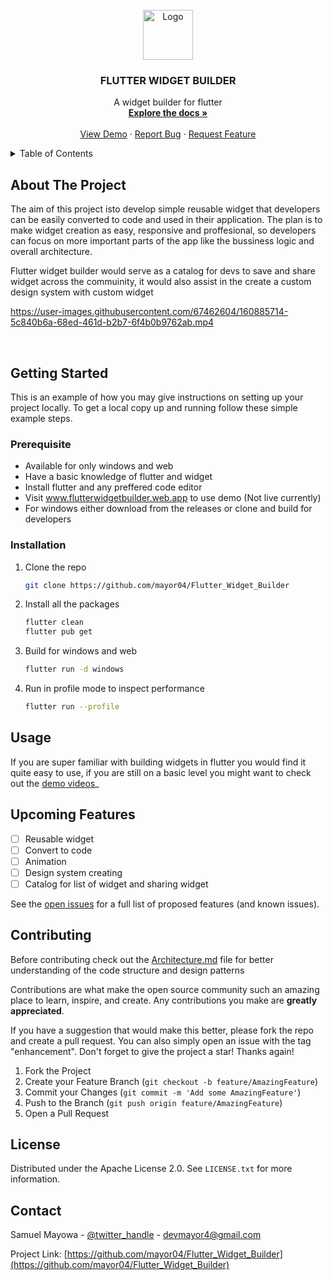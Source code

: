 <div id="top"></div>

<!-- [![Contributors][contributors-shield]][contributors-url]
[![Forks][forks-shield]][forks-url]
[![Stargazers][stars-shield]][stars-url]
[![Issues][issues-shield]][issues-url]
[![MIT License][license-shield]][license-url]
[![LinkedIn][linkedin-shield]][linkedin-url] -->



<!-- PROJECT LOGO -->
<br />
<div align="center">
  <a href="https://github.com/mayor04/Flutter_Widget_Builder">
    <img src="https://github.com/mayor04/Flutter_Widget_Builder/raw/master/assets/logo/demo_logo.png" alt="Logo" width="80" height="80">
  </a>

<h3 align="center">FLUTTER WIDGET BUILDER</h3>

  <p align="center">
    A widget builder for flutter
    <br />
    <a href="https://github.com/mayor04/Flutter_Widget_Builder/blob/master/README.md"><strong>Explore the docs »</strong></a>
    <br />
    <br />
    <a href="https://github.com/mayor04/Flutter_Widget_Builder/blob/master/demo/demo_v1.mp4">View Demo</a>
    ·
    <a href="https://github.com/mayor04/Flutter_Widget_Builder/issues/new">Report Bug</a>
    ·
    <a href="https://github.com/mayor04/Flutter_Widget_Builder/issues/new">Request Feature</a>
  </p>
</div>



<!-- TABLE OF CONTENTS -->
<details>
  <summary>Table of Contents</summary>
  <ol>
    <li>
      <a href="#about-the-project">About The Project</a>
      <ul>
        <li><a href="#built-with">Built With</a></li>
      </ul>
    </li>
    <li>
      <a href="#getting-started">Getting Started</a>
      <ul>
        <li><a href="#prerequisites">Prerequisites</a></li>
        <li><a href="#installation">Installation</a></li>
      </ul>
    </li>
    <li><a href="#usage">Usage</a></li>
    <li><a href="#upcoming-features">Upcoming Features</a></li>
    <li><a href="#contributing">Contributing</a></li>
    <li><a href="#license">License</a></li>
    <li><a href="#contact">Contact</a></li>
  </ol>
</details>



<!-- ABOUT THE PROJECT -->
## About The Project
The aim of this project isto develop simple reusable widget that developers can be easily converted to code and used in their application. The plan is to make widget creation as easy, responsive and proffesional, so developers can focus on more important parts of the app like the bussiness logic and overall architecture.

Flutter widget builder would serve as a catalog for devs to save and share widget across the commuinity, it would also assist in the create a custom design system with custom widget



https://user-images.githubusercontent.com/67462604/160885714-5c840b6a-68ed-461d-b2b7-6f4b0b9762ab.mp4


<br/>
<!-- <img src="https://github.com/mayor04/Flutter_Widget_Builder/raw/master/md_assets/shot1.png" alt="FWB screenshot"> -->


<!-- GETTING STARTED -->
## Getting Started

This is an example of how you may give instructions on setting up your project locally.
To get a local copy up and running follow these simple example steps.

### Prerequisite

- Available for only windows and web
- Have a basic knowledge of flutter and widget
- Install flutter and any preffered code editor
- Visit www.flutterwidgetbuilder.web.app to use demo (Not live currently)
- For windows either download from the releases or clone and build for developers

### Installation

1. Clone the repo
   ```sh
   git clone https://github.com/mayor04/Flutter_Widget_Builder
   ```
3. Install all the packages
   ```sh
   flutter clean
   flutter pub get 
   ```
4. Build for windows and web
   ```sh
   flutter run -d windows
   ``` 
5. Run in profile mode to inspect performance
   ```sh
   flutter run --profile
   ```
   

<!-- USAGE EXAMPLES -->
## Usage

If you are super familiar with building widgets in flutter you would find it quite easy to use, if you are still on a basic level you might want to check out the [demo videos](https://example.com)_



<!-- Features -->
## Upcoming Features

- [ ] Reusable widget
- [ ] Convert to code
- [ ] Animation
- [ ] Design system creating
- [ ] Catalog for list of widget and sharing widget

See the [open issues](https://github.com/mayor04/Flutter_Widget_Builder/issues) for a full list of proposed features (and known issues).



<!-- CONTRIBUTING -->
## Contributing

Before contributing check out the [Architecture.md](https://github.com/mayor04/Flutter_Widget_Builder/blob/master/Architecture.md) file for better understanding of the code structure and design patterns

Contributions are what make the open source community such an amazing place to learn, inspire, and create. Any contributions you make are **greatly appreciated**.

If you have a suggestion that would make this better, please fork the repo and create a pull request. You can also simply open an issue with the tag "enhancement".
Don't forget to give the project a star! Thanks again!

1. Fork the Project
2. Create your Feature Branch (`git checkout -b feature/AmazingFeature`)
3. Commit your Changes (`git commit -m 'Add some AmazingFeature'`)
4. Push to the Branch (`git push origin feature/AmazingFeature`)
5. Open a Pull Request



<!-- LICENSE -->
## License

Distributed under the Apache License 2.0. See `LICENSE.txt` for more information.



<!-- CONTACT -->
## Contact

Samuel Mayowa - [@twitter_handle](https://twitter.com/dev_mayor4) - devmayor4@gmail.com

Project Link: [https://github.com/mayor04/Flutter_Widget_Builder](https://github.com/mayor04/Flutter_Widget_Builder)



<!-- MARKDOWN LINKS & IMAGES -->
<!-- https://www.markdownguide.org/basic-syntax/#reference-style-links -->
[contributors-shield]: https://img.shields.io/github/contributors/github_username/repo_name.svg?style=for-the-badge
[contributors-url]: https://github.com/github_username/repo_name/graphs/contributors
[forks-shield]: https://img.shields.io/github/forks/github_username/repo_name.svg?style=for-the-badge
[forks-url]: https://github.com/github_username/repo_name/network/members
[stars-shield]: https://img.shields.io/github/stars/github_username/repo_name.svg?style=for-the-badge
[stars-url]: https://github.com/github_username/repo_name/stargazers
[issues-shield]: https://img.shields.io/github/issues/github_username/repo_name.svg?style=for-the-badge
[issues-url]: https://github.com/github_username/repo_name/issues
[license-shield]: https://img.shields.io/github/license/github_username/repo_name.svg?style=for-the-badge
[license-url]: https://github.com/github_username/repo_name/blob/master/LICENSE.txt
[linkedin-shield]: https://img.shields.io/badge/-LinkedIn-black.svg?style=for-the-badge&logo=linkedin&colorB=555
[linkedin-url]: https://linkedin.com/in/linkedin_username
[product-screenshot]: images/screenshot.png
